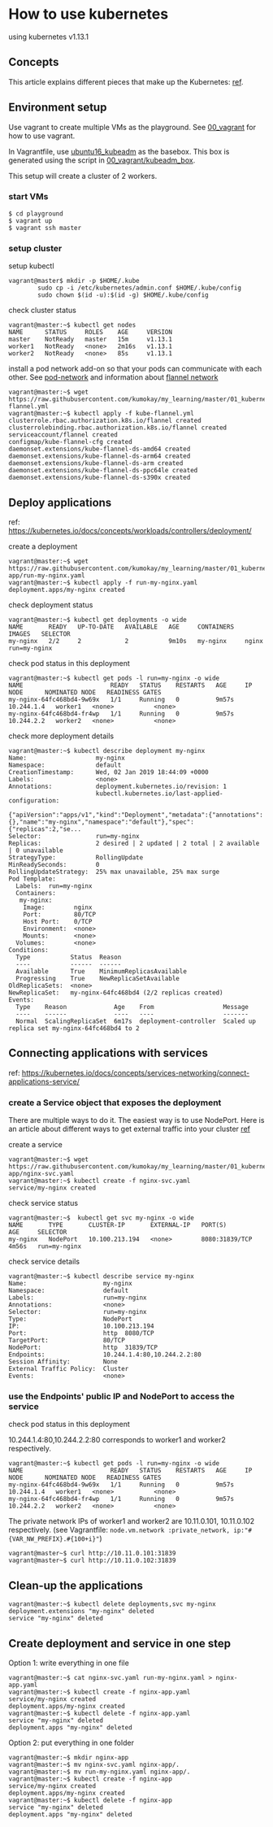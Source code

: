 # How to use kubernetes

using kubernetes v1.13.1

## Concepts

This article explains different pieces that make up the Kubernetes: [ref](https://medium.com/google-cloud/kubernetes-101-pods-nodes-containers-and-clusters-c1509e409e16).

## Environment setup

Use vagrant to create multiple VMs as the playground. See [00_vagrant](../00_vagrant) for how to use vagrant.

In Vagrantfile, use [ubuntu16_kubeadm](https://app.vagrantup.com/kumokay/boxes/ubuntu16_kubeadm) as the basebox. This box is generated using the script in [00_vagrant/kubeadm_box](../../00_vagrant/kubeadm_box/).

This setup will create a cluster of 2 workers.

### start VMs
```console
$ cd playground
$ vagrant up
$ vagrant ssh master
```

### setup cluster

setup kubectl
``` console
vagrant@master$ mkdir -p $HOME/.kube
        sudo cp -i /etc/kubernetes/admin.conf $HOME/.kube/config
        sudo chown $(id -u):$(id -g) $HOME/.kube/config
```

check cluster status
```console
vagrant@master:~$ kubectl get nodes
NAME      STATUS     ROLES    AGE     VERSION
master    NotReady   master   15m     v1.13.1
worker1   NotReady   <none>   2m16s   v1.13.1
worker2   NotReady   <none>   85s     v1.13.1
```

install a pod network add-on so that your pods can communicate with each other.
See [pod-network](https://kubernetes.io/docs/setup/independent/create-cluster-kubeadm/#pod-network)
and information about [flannel network](https://kubernetes.io/docs/concepts/cluster-administration/networking/#flannel)

```console
vagrant@master:~$ wget https://raw.githubusercontent.com/kumokay/my_learning/master/01_kubernetes/files/kube-flannel.yml
vagrant@master:~$ kubectl apply -f kube-flannel.yml
clusterrole.rbac.authorization.k8s.io/flannel created
clusterrolebinding.rbac.authorization.k8s.io/flannel created
serviceaccount/flannel created
configmap/kube-flannel-cfg created
daemonset.extensions/kube-flannel-ds-amd64 created
daemonset.extensions/kube-flannel-ds-arm64 created
daemonset.extensions/kube-flannel-ds-arm created
daemonset.extensions/kube-flannel-ds-ppc64le created
daemonset.extensions/kube-flannel-ds-s390x created
```

## Deploy applications
ref: https://kubernetes.io/docs/concepts/workloads/controllers/deployment/

create a deployment
```console
vagrant@master:~$ wget https://raw.githubusercontent.com/kumokay/my_learning/master/01_kubernetes/playground/files/nginx-app/run-my-nginx.yaml
vagrant@master:~$ kubectl apply -f run-my-nginx.yaml
deployment.apps/my-nginx created
```

check deployment status
```console
vagrant@master:~$ kubectl get deployments -o wide
NAME       READY   UP-TO-DATE   AVAILABLE   AGE     CONTAINERS   IMAGES   SELECTOR
my-nginx   2/2     2            2           9m10s   my-nginx     nginx    run=my-nginx

```

check pod status in this deployment
```console
vagrant@master:~$ kubectl get pods -l run=my-nginx -o wide
NAME                        READY   STATUS    RESTARTS   AGE     IP           NODE      NOMINATED NODE   READINESS GATES
my-nginx-64fc468bd4-9w69x   1/1     Running   0          9m57s   10.244.1.4   worker1   <none>           <none>
my-nginx-64fc468bd4-fr4wp   1/1     Running   0          9m57s   10.244.2.2   worker2   <none>           <none>
```

check more deployment details
```console
vagrant@master:~$ kubectl describe deployment my-nginx
Name:                   my-nginx
Namespace:              default
CreationTimestamp:      Wed, 02 Jan 2019 18:44:09 +0000
Labels:                 <none>
Annotations:            deployment.kubernetes.io/revision: 1
                        kubectl.kubernetes.io/last-applied-configuration:
                          {"apiVersion":"apps/v1","kind":"Deployment","metadata":{"annotations":{},"name":"my-nginx","namespace":"default"},"spec":{"replicas":2,"se...
Selector:               run=my-nginx
Replicas:               2 desired | 2 updated | 2 total | 2 available | 0 unavailable
StrategyType:           RollingUpdate
MinReadySeconds:        0
RollingUpdateStrategy:  25% max unavailable, 25% max surge
Pod Template:
  Labels:  run=my-nginx
  Containers:
   my-nginx:
    Image:        nginx
    Port:         80/TCP
    Host Port:    0/TCP
    Environment:  <none>
    Mounts:       <none>
  Volumes:        <none>
Conditions:
  Type           Status  Reason
  ----           ------  ------
  Available      True    MinimumReplicasAvailable
  Progressing    True    NewReplicaSetAvailable
OldReplicaSets:  <none>
NewReplicaSet:   my-nginx-64fc468bd4 (2/2 replicas created)
Events:
  Type    Reason             Age    From                   Message
  ----    ------             ----   ----                   -------
  Normal  ScalingReplicaSet  6m17s  deployment-controller  Scaled up replica set my-nginx-64fc468bd4 to 2
```

## Connecting applications with services

ref: https://kubernetes.io/docs/concepts/services-networking/connect-applications-service/

### create a Service object that exposes the deployment

There are multiple ways to do it. The easiest way is to use NodePort. Here is an article about different ways to get external traffic into your cluster [ref](https://medium.com/google-cloud/kubernetes-nodeport-vs-loadbalancer-vs-ingress-when-should-i-use-what-922f010849e0)

create a service
```console
vagrant@master:~$ wget https://raw.githubusercontent.com/kumokay/my_learning/master/01_kubernetes/playground/files/nginx-app/nginx-svc.yaml
vagrant@master:~$ kubectl create -f nginx-svc.yaml
service/my-nginx created
```

check service status
```console
vagrant@master:~$  kubectl get svc my-nginx -o wide
NAME       TYPE       CLUSTER-IP       EXTERNAL-IP   PORT(S)          AGE     SELECTOR
my-nginx   NodePort   10.100.213.194   <none>        8080:31839/TCP   4m56s   run=my-nginx
```

check service details
```console
vagrant@master:~$ kubectl describe service my-nginx
Name:                     my-nginx
Namespace:                default
Labels:                   run=my-nginx
Annotations:              <none>
Selector:                 run=my-nginx
Type:                     NodePort
IP:                       10.100.213.194
Port:                     http  8080/TCP
TargetPort:               80/TCP
NodePort:                 http  31839/TCP
Endpoints:                10.244.1.4:80,10.244.2.2:80
Session Affinity:         None
External Traffic Policy:  Cluster
Events:                   <none>
```

### use the Endpoints' public IP and NodePort to access the service

check pod status in this deployment

10.244.1.4:80,10.244.2.2:80 corresponds to worker1 and worker2 respectively.
```console
vagrant@master:~$ kubectl get pods -l run=my-nginx -o wide
NAME                        READY   STATUS    RESTARTS   AGE     IP           NODE      NOMINATED NODE   READINESS GATES
my-nginx-64fc468bd4-9w69x   1/1     Running   0          9m57s   10.244.1.4   worker1   <none>           <none>
my-nginx-64fc468bd4-fr4wp   1/1     Running   0          9m57s   10.244.2.2   worker2   <none>           <none>
```

The private network IPs of worker1 and worker2 are 10.11.0.101, 10.11.0.102 respectively.
(see Vagrantfile: `node.vm.network :private_network, ip:"#{VAR_NW_PREFIX}.#{100+i}"`)

```console
vagrant@master~$ curl http://10.11.0.101:31839
vagrant@master~$ curl http://10.11.0.102:31839
```

## Clean-up the applications

```
vagrant@master:~$ kubectl delete deployments,svc my-nginx
deployment.extensions "my-nginx" deleted
service "my-nginx" deleted
```

## Create deployment and service in one step

Option 1: write everything in one file
```console
vagrant@master:~$ cat nginx-svc.yaml run-my-nginx.yaml > nginx-app.yaml
vagrant@master:~$ kubectl create -f nginx-app.yaml
service/my-nginx created
deployment.apps/my-nginx created
vagrant@master:~$ kubectl delete -f nginx-app.yaml
service "my-nginx" deleted
deployment.apps "my-nginx" deleted

```

Option 2: put everything in one folder
```console
vagrant@master:~$ mkdir nginx-app
vagrant@master:~$ mv nginx-svc.yaml nginx-app/.
vagrant@master:~$ mv run-my-nginx.yaml nginx-app/.
vagrant@master:~$ kubectl create -f nginx-app
service/my-nginx created
deployment.apps/my-nginx created
vagrant@master:~$ kubectl delete -f nginx-app
service "my-nginx" deleted
deployment.apps "my-nginx" deleted
```
